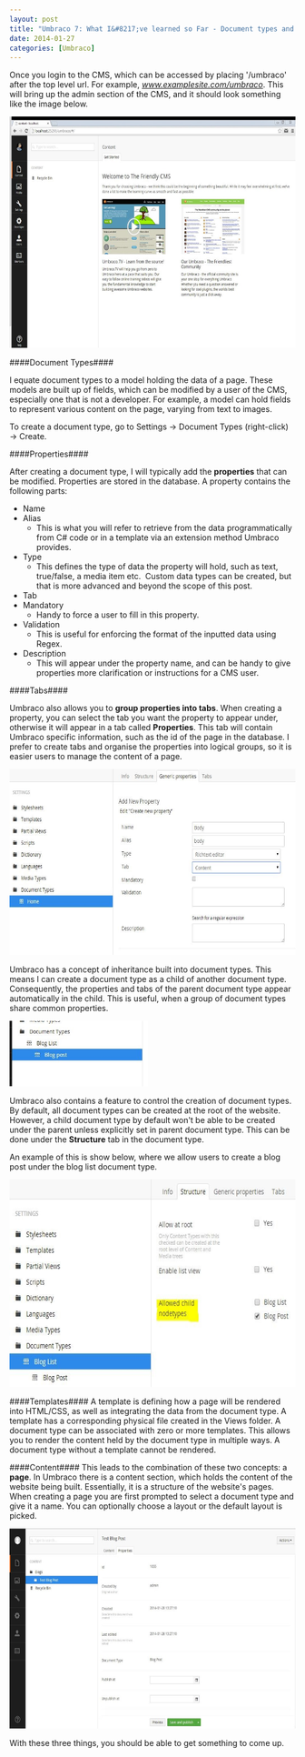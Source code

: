 ```yaml
---
layout: post
title: "Umbraco 7: What I&#8217;ve learned so Far - Document types and templates"
date: 2014-01-27
categories: [Umbraco]
---
```

Once you login to the CMS, which can be accessed by placing '/umbraco' after the top level url. For example,
*www.examplesite.com/umbraco*. This will bring up the admin section of the CMS, and it should look something like the
image below.

<div class="centered">
    <img src="/images/umbracoadmin.jpg"  alt="Umbraco admin" style="width: 640px; height: 407px" />
</div>

####Document Types####

I equate document types to a model holding the data of a page. These models are built up of fields, which can be
modified by a user of the CMS, especially one that is not a developer. For example, a model can hold fields to represent
various content on the page, varying from text to images.

To create a document type, go to Settings &rarr; Document Types (right-click) &rarr; Create.

####Properties####

After creating a document type, I will typically add the **properties** that can be modified. Properties are stored in
the database. A property contains the following parts:

+ Name
+ Alias
    + This is what you will refer to retrieve from the data programmatically from C# code or in a template via an extension
      method Umbraco provides.
+ Type
    + This defines the type of data the property will hold, such as text, true/false, a media item etc.&nbsp; Custom data
      types can be created, but that is more advanced and beyond the scope of this post.
+ Tab
+ Mandatory
    + Handy to force a user to fill in this property.
+ Validation
    + This is useful for enforcing the format of the inputted data using Regex.
+ Description
    + This will appear under the property name, and can be handy to give properties more clarification or instructions for a CMS user.

####Tabs####

Umbraco also allows you to **group properties into tabs**. When creating a property, you can select the tab you want the
property to appear under, otherwise it will appear in a tab called **Properties**. This tab will contain Umbraco
specific information, such as the id of the page in the database. I prefer to create tabs and organise the properties
into logical groups, so it is easier users to manage the content of a page.

<div class="centered">
    <img src="/images/documenttypes.jpg"  alt="Document types" style="width: 640px; height: 327px" />
</div>

Umbraco has a concept of inheritance built into document types. This means I can create a document type as a child of
another document type. Consequently, the properties and tabs of the parent document type appear automatically in the
child. This is useful, when a group of document types share common properties.

<div class="centered">
    <img src="/images/childdocumenttypesjpg.jpg"  alt="Child document types" style="width: 244px; height: 115px" />
</div>

Umbraco also contains a feature to control the creation of document types. By default, all document types can be created
at the root of the website. However, a child document type by default won't be able to be created under the parent
unless explicitly set in parent document type. This can be done under the **Structure** tab in the document type.

An example of this is show below, where we allow users to create a blog post under the blog list document type.

<div class="centered">
    <img src="/images/structure.jpg"  alt="Structure" style="width: 640px; height: 365px" />
</div>

####Templates####
A template is defining how a page will be rendered into HTML/CSS, as well as integrating the data from the document type.
A template has a corresponding physical file created in the Views folder. A document type can be associated with zero or
more templates. This allows you to render the content held by the document type in multiple ways. A document type without
a template cannot be rendered.

####Content####
This leads to the combination of these two concepts: a **page**. In Umbraco there is a content section, which holds the
content of the website being built. Essentially, it is a structure of the website's pages. When creating a page you are
first prompted to select a document type and give it a name. You can optionally choose a layout or the default layout is
picked.

<div class="centered">
    <img src="/images/contentsection.jpg"  alt="Content section" style="width: 640px; height: 352px" />
</div>

With these three things, you should be able to get something to come up.
